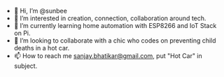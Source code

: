 - 👋 Hi, I’m @sunbee
- 👀 I’m interested in creation, connection, collaboration around tech.
- 🌱 I’m currently learning home automation with ESP8266 and IoT Stack on Pi.
- 💞️ I’m looking to collaborate with a chic who codes on preventing child deaths in a hot car.
- 📫 How to reach me sanjay.bhatikar@gmail.com, put "Hot Car" in subject.

<!---
sunbee/sunbee is a ✨ special ✨ repository because its `README.md` (this file) appears on your GitHub profile.
You can click the Preview link to take a look at your changes.
--->
